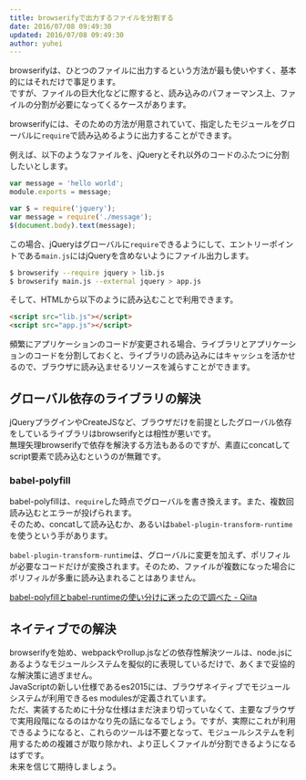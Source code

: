 ```yaml
---
title: browserifyで出力するファイルを分割する
date: 2016/07/08 09:49:30
updated: 2016/07/08 09:49:30
author: yuhei
---
```

browserifyは、ひとつのファイルに出力するという方法が最も使いやすく、基本的にはそれだけで事足ります。  
ですが、ファイルの巨大化などに際すると、読み込みのパフォーマンス上、ファイルの分割が必要になってくるケースがあります。

<!-- more -->

browserifyには、そのための方法が用意されていて、指定したモジュールをグローバルに`require`で読み込めるように出力することができます。

例えば、以下のようなファイルを、jQueryとそれ以外のコードのふたつに分割したいとします。

```javascript
var message = 'hello world';
module.exports = message;
```

```javascript
var $ = require('jquery');
var message = require('./message');
$(document.body).text(message);
```

この場合、jQueryはグローバルに`require`できるようにして、エントリーポイントである`main.js`にはjQueryを含めないようにファイル出力します。

```bash
$ browserify --require jquery > lib.js
$ browserify main.js --external jquery > app.js
```

そして、HTMLから以下のように読み込むことで利用できます。

```html
<script src="lib.js"></script>
<script src="app.js"></script>
```

頻繁にアプリケーションのコードが変更される場合、ライブラリとアプリケーションのコードを分割しておくと、ライブラリの読み込みにはキャッシュを活かせるので、ブラウザに読み込ませるリソースを減らすことができます。

## グローバル依存のライブラリの解決

jQueryプラグインやCreateJSなど、ブラウザだけを前提としたグローバル依存をしているライブラリはbrowserifyとは相性が悪いです。  
無理矢理browserifyで依存を解決する方法もあるのですが、素直にconcatしてscript要素で読み込むというのが無難です。

### babel-polyfill

babel-polyfillは、`require`した時点でグローバルを書き換えます。また、複数回読み込むとエラーが投げられます。  
そのため、concatして読み込むか、あるいは`babel-plugin-transform-runtime`を使うという手があります。

`babel-plugin-transform-runtime`は、グローバルに変更を加えず、ポリフィルが必要なコードだけが変換されます。そのため、ファイルが複数になった場合にポリフィルが多重に読み込まれることはありません。

[babel-polyfillとbabel-runtimeの使い分けに迷ったので調べた - Qiita](http://qiita.com/inuscript/items/d2a9d5d4daedaacff924)

## ネイティブでの解決

browserifyを始め、webpackやrollup.jsなどの依存性解決ツールは、node.jsにあるようなモジュールシステムを擬似的に表現しているだけで、あくまで妥協的な解決策に過ぎません。  
JavaScriptの新しい仕様であるes2015には、ブラウザネイティブでモジュールシステムが利用できるes modulesが定義されています。  
ただ、実装するために十分な仕様はまだ決まり切っていなくて、主要なブラウザで実用段階になるのはかなり先の話になるでしょう。ですが、実際にこれが利用できるようになると、これらのツールは不要となって、モジュールシステムを利用するための複雑さが取り除かれ、より正しくファイルが分割できるようになるはずです。  
未来を信じて期待しましょう。
